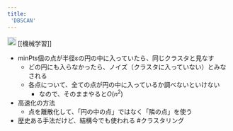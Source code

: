 ```yaml
---
title:
 'DBSCAN'
---
```


<img src='https://scrapbox.io/api/pages/blu3mo-public/情報科学の達人/icon' alt='情報科学の達人.icon' height="19.5"/> [[機械学習]]
- minPts個の点が半径εの円の中に入っていたら、同じクラスタと見なす
    - どの円にも入らなかったら、ノイズ（クラスタに入っていない）とみなされる
    - 各点について、全ての点が円の中に入っているか調べないといけない
        - なので、そのままやると$O(n^2)$
- 高速化の方法
    - 点を離散化して、「円の中の点」ではなく「隣の点」を使う
- 歴史ある手法だけど、結構今でも使われる
#クラスタリング
